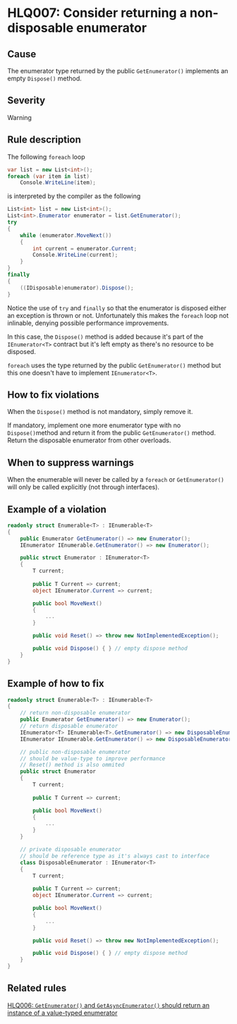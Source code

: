 ﻿# HLQ007: Consider returning a non-disposable enumerator

## Cause

The enumerator type returned by the public `GetEnumerator()` implements an empty `Dispose()` method.

## Severity

Warning

## Rule description

The following `foreach` loop

``` csharp
var list = new List<int>();
foreach (var item in list)
    Console.WriteLine(item);
```

is interpreted by the compiler as the following

``` csharp
List<int> list = new List<int>();
List<int>.Enumerator enumerator = list.GetEnumerator();
try
{
    while (enumerator.MoveNext())
    {
        int current = enumerator.Current;
        Console.WriteLine(current);
    }
}
finally
{
    ((IDisposable)enumerator).Dispose();
}
```

Notice the use of  `try` and `finally` so that the enumerator is disposed either an exception is thrown or not. Unfortunately this makes the `foreach` loop not inlinable, denying possible performance improvements.

In this case, the `Dispose()` method is added because it's part of the `IEnumerator<T>` contract but it's left empty as there's no resource to be disposed.

`foreach` uses the type returned by the public `GetEnumerator()` method but this one doesn't have to implement `IEnumerator<T>`. 

## How to fix violations

When the `Dispose()` method is not mandatory, simply remove it.

If mandatory, implement one more enumerator type with no `Dispose()`method and return it from the public  `GetEnumerator()` method. Return the disposable enumerator from other overloads.

## When to suppress warnings

When the enumerable will never be called by a `foreach` or `GetEnumerator()` will only be called explicitly (not through interfaces).

## Example of a violation

```csharp
readonly struct Enumerable<T> : IEnumerable<T>
{
    public Enumerator GetEnumerator() => new Enumerator();
    IEnumerator IEnumerable.GetEnumerator() => new Enumerator();

    public struct Enumerator : IEnumerator<T>
    {
        T current;
        
        public T Current => current;
        object IEnumerator.Current => current;

        public bool MoveNext() 
        {
            ...
        }

        public void Reset() => throw new NotImplementedException();

        public void Dispose() { } // empty dispose method
    }
}

```

## Example of how to fix

```csharp
readonly struct Enumerable<T> : IEnumerable<T>
{
    // return non-disposable enumerator
    public Enumerator GetEnumerator() => new Enumerator();
    // return disposable enumerator
    IEnumerator<T> IEnumerable<T>.GetEnumerator() => new DisposableEnumerator();
    IEnumerator IEnumerable.GetEnumerator() => new DisposableEnumerator();

    // public non-disposable enumerator
    // should be value-type to improve performance
    // Reset() method is also ommited
    public struct Enumerator 
    {
        T current;
        
        public T Current => current;

        public bool MoveNext() 
        {
            ...
        }
    }

    // private disposable enumerator
    // should be reference type as it's always cast to interface 
    class DisposableEnumerator : IEnumerator<T> 
    {
        T current;
        
        public T Current => current;
        object IEnumerator.Current => current;

        public bool MoveNext() 
        {
            ...
        }

        public void Reset() => throw new NotImplementedException();

        public void Dispose() { } // empty dispose method
    }
}

```

## Related rules

[HLQ006: `GetEnumerator()` and `GetAsyncEnumerator()` should return an instance of a value-typed enumerator](https://github.com/NetFabric/NetFabric.Hyperlinq.Analyzer/blob/master/docs/reference/HLQ006_GetEnumeratorReturnType.md)